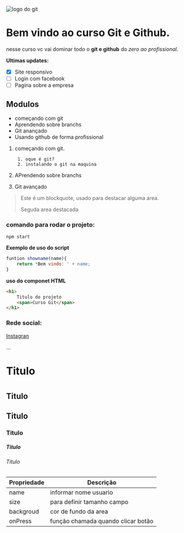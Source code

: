 ![logo do git](URL)

# Bem vindo ao curso Git e Github.
nesse curso vc vai dominar todo o **git e github** do _zero ao profissional_.

**Ultimas updates:**
- [X] Site responsivo
- [ ] Login com facebook
- [ ] Pagina sobre a empresa

## Modulos
* começando com git
* Aprendendo sobre branchs
* Git anançado
* Usando github de forma profissional

1. começando com git.

        1. oque é git?
        2. instalando o git na maquina
2. APrendendo sobre branchs
3. Git avançado

>Este é um blockquote, usado para destacar alguma area.
>
>Seguda area destacada

### comando para rodar o projeto:
```
npm start
```

**Exemplo de uso do script**
```js
funtion showname(name){
    return *Bem vindo: ' + name;
}
```

**uso do componet HTML**
```html
<h1>
    Titulo do projeto
    <span>Curso Git</span>
</h1>
```

### Rede social:
[Instagran](URL)

...
# Titulo <h1>
## Titulo <h2>
## Titulo <h3>
### Titulo <h4>
##### Titulo <h5>
###### Titulo <h6>


Propriedade | Descrição 
----------- | ---------- |
name | informar nome usuario
size | para definir tamanho campo
backgroud | cor de fundo da area
onPress | função chamada quando clicar botão
